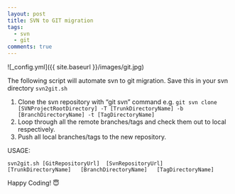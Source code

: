 ```yaml
---
layout: post
title: SVN to GIT migration
tags:
  - svn
  - git
comments: true
---
```


![_config.yml]({{ site.baseurl }}/images/git.jpg)
<!--more-->
The following script will automate svn to git migration. Save this in your svn directory `svn2git.sh`

<script src="https://gist.github.com/javafun/abab170e33e39b3c54715283e0dbacc9.js"></script>

1. Clone the svn repository with “git svn” command
    e.g. `git svn clone [SVNProjectRootDirectory] -T [TrunkDirectoryName] -b [BranchDirectoryName] -t [TagDirectoryName]`
2. Loop through all the remote branches/tags and check them out to local respectively.
3. Push all local branches/tags to the new repository.

USAGE:

```
svn2git.sh [GitRepositoryUrl]  [SvnRepositoryUrl]   [TrunkDirectoryName]   [BranchDirectoryName]   [TagDirectoryName]
```


Happy Coding! 😇